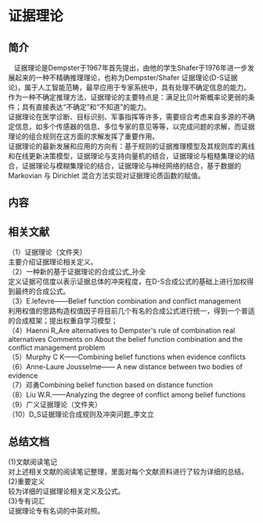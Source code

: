 证据理论
==========
简介
----------
    证据理论是Dempster于1967年首先提出，由他的学生Shafer于1976年进一步发展起来的一种不精确推理理论，也称为Dempster/Shafer 证据理论(D-S证据<br>论)，属于人工智能范畴，最早应用于专家系统中，具有处理不确定信息的能力。作为一种不确定推理方法，证据理论的主要特点是：满足比贝叶斯概率论更弱的条件；具有直接表达“不确定”和“不知道”的能力。<br>
    证据理论在医学诊断、目标识别、军事指挥等许多，需要综合考虑来自多源的不确定信息，如多个传感器的信息、多位专家的意见等等，以完成问题的求解，而证据理论的组合规则在这方面的求解发挥了重要作用。<br>
    证据理论的最新发展和应用的方向有：基于规则的证据推理模型及其规则库的离线和在线更新决策模型，证据理论与支持向量机的结合，证据理论与粗糙集理论的结合，证据理论与模糊集理论的结合，证据理论与神经网络的结合，基于数据的 Markovian 与 Dirichlet 混合方法实现对证据理论质函数的赋值。<br>

内容
-----------
相关文献
-----------
（1）证据理论（文件夹）<br>
主要介绍证据理论相关定义。<br>
（2）一种新的基于证据理论的合成公式_孙全<br>
定义证据可信度以表示证据总体的冲突程度，在D-S合成公式的基础上进行加权得到最终的合成公式。<br>
（3）E.lefevre——Belief function combination and conflict management<br>
利用权值的思路构造权值因子将目前几个有名的合成公式进行统一，得到一个普适的合成框架；提出权重自学习模型；<br>
（4）Haenni R_Are alternatives to Dempster's rule of combination real alternatives Comments on About the belief function combination and the conflict management problem<br>
（5）Murphy C K——Combining belief functions when evidence conflicts<br>
（6）Anne-Laure Jousselme—— A new distance between two bodies of evidence<br>
（7）邓勇Combining belief function based on distance function<br>
（8）Liu W.R.——Analyzing the degree of conflict among belief functions<br>
（9）广义证据理论（文件夹）<br>
（10）D_S证据理论合成规则及冲突问题_李文立<br>

总结文档
------------
(1)文献阅读笔记<br>
对上述相关文献的阅读笔记整理，里面对每个文献资料进行了较为详细的总结。<br>
(2)重要定义<br>
较为详细的证据理论相关定义及公式。<br>
(3)专有词汇<br>
证据理论专有名词的中英对照。<br>
